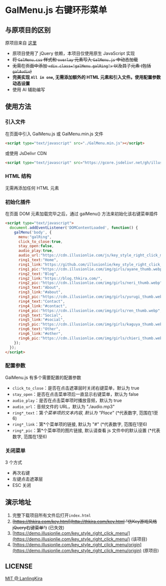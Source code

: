# GalMenu.js 右键环形菜单

## 与原项目的区别

原项目来自 [这里](https://github.com/LanlingKira/key_style_right_click_menu)

- 原项目使用了 jQuery 依赖，本项目仅使用原生 JavaScript 实现
- ~~将 `GalMenu.css` 样式和 `overlay` 元素写入 `GalMenu.js` 中动态加载~~
- ~~无需在页面中添加 `<div class="galMenu galRing">` 以及其子元素 (包括`galAudio`)~~
- **完美实现 `All in one`, 无需添加额外的 HTML 元素和引入文件。使用配置参数动态设置**
- 使用 AI 辅助编写

## 使用方法

### 引入文件

在页面中引入 GalMenu.js 或 GalMenu.min.js 文件

``` html
<script type="text/javascript" src="./GalMenu.min.js"></script>
```

或使用 JsDelivr CDN

```html
<script type="text/javascript" src="https://gcore.jsdelivr.net/gh/illusionlie/key_style_right_click_menu/GalMenu.min.js"></script>
```

### HTML 结构

无需再添加任何 HTML 元素

### 初始化插件

在页面 DOM 元素加载完毕之后，通过 galMenu() 方法来初始化该右键菜单插件

``` html
<script type="text/javascript">
  document.addEventListener('DOMContentLoaded', function() {
    galMenu('body', {
      menu:"galRing",
      click_to_close:true,
      stay_open:false,
      audio_play:true,
      audio_url:"https://cdn.illusionlie.com/js/key_style_right_click_menu/audio.mp3",
      ring1_text:"Home",
      ring1_link:"https://github.com/illusionlie/key_style_right_click_menu",
      ring1_pic:"https://cdn.illusionlie.com/img/girls/ayane_thumb.webp",
      ring2_text:"Blog",
      ring2_link:"https://blog.thkira.com/",
      ring2_pic:"https://cdn.illusionlie.com/img/girls/neri_thumb.webp",
      ring3_text:"About",
      ring3_link:"#about",
      ring3_pic:"https://cdn.illusionlie.com/img/girls/yurugi_thumb.webp",
      ring4_text:"Contact",
      ring4_link:"#contact",
      ring4_pic:"https://cdn.illusionlie.com/img/girls/ren_thumb.webp",
      ring5_text:"Social",
      ring5_link:"#social",
      ring5_pic:"https://cdn.illusionlie.com/img/girls/kaguya_thumb.webp",
      ring6_text:"Other",
      ring6_link:"#other",
      ring6_pic:"https://cdn.illusionlie.com/img/girls/chieri_thumb.webp"
    });
  });
</script>
```

### 配置参数

GalMenu.js 有多个需要配置的配置参数

- `click_to_close`：是否在点击遮罩层时关闭右键菜单，默认为 true
- `stay_open`：是否在点击菜单项后一直显示右键菜单，默认为 false
- `audio_play`：是否在点击菜单项时播放音频，默认为 true
- `audio_url`：音频文件的 URL，默认为 "./audio.mp3"
- `ring*_text`：第*个菜单项的文本内容, 默认为 "Place*" (*代表数字, 范围在1至6)
- `ring*_link`：第*个菜单项的链接, 默认为 "#" (*代表数字, 范围在1至6)
- `ring*_pic`：第*个菜单项的图片链接, 默认请查看 js 文件中的默认设置 (*代表数字, 范围在1至6)

### 关闭菜单

3 个方式

- 再次右键
- 左键点击遮罩层
- ESC 关闭

## 演示地址

1. 完整下载项目所有文件后打开`index.html`
2. ~~[https://thkira.com/key.html](http://thkira.com/key.html "仿Key游戏风格jQuery右键菜单")~~ (已失效)
3. [https://demo.illusionlie.com/key_style_right_click_menu/](https://demo.illusionlie.com/key_style_right_click_menu/) (该项目)
4. [https://demo.illusionlie.com/key_style_right_click_menu/origin](https://demo.illusionlie.com/key_style_right_click_menu/origin) (原项目)

## LICENSE

[MIT @ LanlingKira](./LICENSE)
